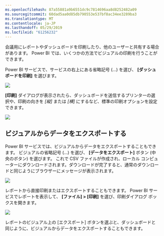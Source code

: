 ```yaml
---
ms.openlocfilehash: 87a55881a9b6551dc9c7814696aa8d8252482a09
ms.sourcegitcommit: 60dad5aa0d85db790553e537bf8ac34ee3289ba3
ms.translationtype: MT
ms.contentlocale: ja-JP
ms.lasthandoff: 05/29/2019
ms.locfileid: "61256232"
---
```

会議用にレポートやダッシュボードを印刷したり、他のユーザーと共有する場合があります。 Power BI では、いくつかの方法でビジュアルの印刷を行うことができます。

Power BI サービスで、サービスの右上にある省略記号 (...) を選び、 **[ダッシュボードを印刷]** を選びます。

![](media/4-4g-print-and-export-dashboards-reports/4-4g_1.png)

**[印刷]** ダイアログが表示されたら、ダッシュボードを送信するプリンターの選択や、印刷の向きを *[縦]* または *[横]* にするなど、標準の印刷オプションを設定できます。

![](media/4-4g-print-and-export-dashboards-reports/4-4g_2.png)

## <a name="export-data-from-a-visual"></a>ビジュアルからデータをエクスポートする
Power BI サービスでは、ビジュアルからデータをエクスポートすることもできます。 ビジュアルの省略記号 (...) を選び、 **[データをエクスポート]** ボタン (中央のボタン) を選びます。 これで CSV ファイルが作成され、ローカル コンピューターにダウンロードされます。ダウンロードが完了すると、通常のダウンロードと同じようにブラウザーにメッセージが表示されます。

![](media/4-4g-print-and-export-dashboards-reports/4-4g_3.png)

レポートから直接印刷またはエクスポートすることもできます。 Power BI サービスでレポートを表示して、 **[ファイル] > [印刷]** を選び、印刷ダイアログ ボックスを開きます。

![](media/4-4g-print-and-export-dashboards-reports/4-4g_4.png)

レポートのビジュアル上の [エクスポート] ボタンを選ぶと、ダッシュボードと同じように、ビジュアルからデータをエクスポートすることもできます。

